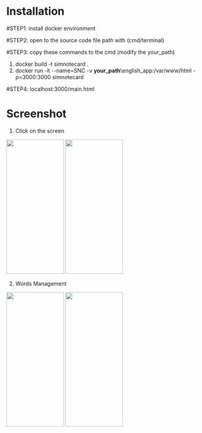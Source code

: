Installation
===
#STEP1:
install docker environment

#STEP2:
open to the source code file path with (cmd/terminal)

#STEP3: copy these commands to the cmd (modify the your_path)<br/>
1. docker build -t simnotecard .
2. docker run -it --name=SNC -v <strong>your_path</strong>\english_app:/var/www/html -p=3000:3000 simnotecard 

#STEP4:
localhost:3000/main.html
<br/>

Screenshot
===

1. Click on the screen
<img src="https://github.com/kizion/Simple-Note-Card/assets/153003165/001a2fc4-074e-407e-a467-5bf1514e3d4a" width="150" height="350" />
<img src="https://github.com/kizion/Simple-Note-Card/assets/153003165/e947662d-7876-4c86-bb15-a714f0a32353" width="150" height="350" />

2. Words Management
<img src="https://github.com/kizion/Simple-Note-Card/assets/153003165/5d697082-c492-4c66-8cf1-f8562b7b3114" width="150" height="350" />
<img src="https://github.com/kizion/Simple-Note-Card/assets/153003165/c72ba131-8ce5-4642-9b73-6b8c88dc1a42" width="150" height="350" />

